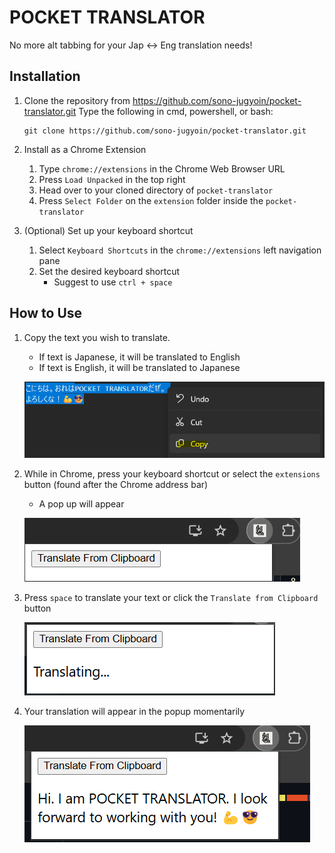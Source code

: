 
# POCKET TRANSLATOR

No more alt tabbing for your Jap <-> Eng translation needs!

  

## Installation

1. Clone the repository from https://github.com/sono-jugyoin/pocket-translator.git
	Type the following in cmd, powershell, or bash:
	```
	git clone https://github.com/sono-jugyoin/pocket-translator.git
	```

2. Install as a Chrome Extension
	1.	 Type `chrome://extensions` in the Chrome Web Browser URL
	2.	 Press `Load Unpacked` in the top right
	3.	 Head over to your cloned directory of `pocket-translator`
	4.	 Press `Select Folder` on the `extension` folder inside the `pocket-translator`
3. (Optional) Set up your keyboard shortcut
	1. Select `Keyboard Shortcuts` in the `chrome://extensions` left navigation pane
	2. Set the desired keyboard shortcut
		- Suggest to use `ctrl + space`

## How to Use
1. Copy the text you wish to translate. 
	- If text is Japanese, it will be translated to English
	- If text is English, it will be translated to Japanese

	![text-to-copy](img/pt-copy.png)
2. While in Chrome, press your keyboard shortcut or select the `extensions` button (found after the Chrome address bar)
	- A pop up will appear

	![pop-up](img/pt-initial.png)
3. Press `space` to translate your text or click the `Translate from Clipboard` button

	![translating](img/pt-processing.png)
4. Your translation will appear in the popup momentarily

	![output](img/pt-output.png)